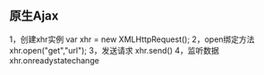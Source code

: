 ## 原生Ajax
1，创建xhr实例
var  xhr = new XMLHttpRequest();
2，open绑定方法
xhr.open("get","url");
3，发送请求
xhr.send()
4，监听数据
xhr.onreadystatechange